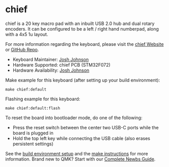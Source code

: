# chief

chief is a 20 key macro pad with an inbuilt USB 2.0 hub and dual rotary encoders. It can be configured to be a left / right hand numberpad, along with a 4x5 1u layout.

For more information regarding the keyboard, please visit the [chief Website](https://www.joshajohnson.com/chief) or [GitHub Repo](https://github.com/joshajohnson/chief).

* Keyboard Maintainer: [Josh Johnson](https://github.com/joshajohnson)
* Hardware Supported: chief PCB (STM32F072)
* Hardware Availability: [Josh Johnson](https://www.joshajohnson.com/chief)

Make example for this keyboard (after setting up your build environment):

    make chief:default

Flashing example for this keyboard:

    make chief:default:flash

To reset the board into bootloader mode, do one of the following:

* Press the reset switch between the center two USB-C ports while the board is plugged in
* Hold the top left key while connecting the USB cable (also erases persistent settings)

See the [build environment setup](https://docs.qmk.fm/#/getting_started_build_tools) and the [make instructions](https://docs.qmk.fm/#/getting_started_make_guide) for more information. Brand new to QMK? Start with our [Complete Newbs Guide](https://docs.qmk.fm/#/newbs).
